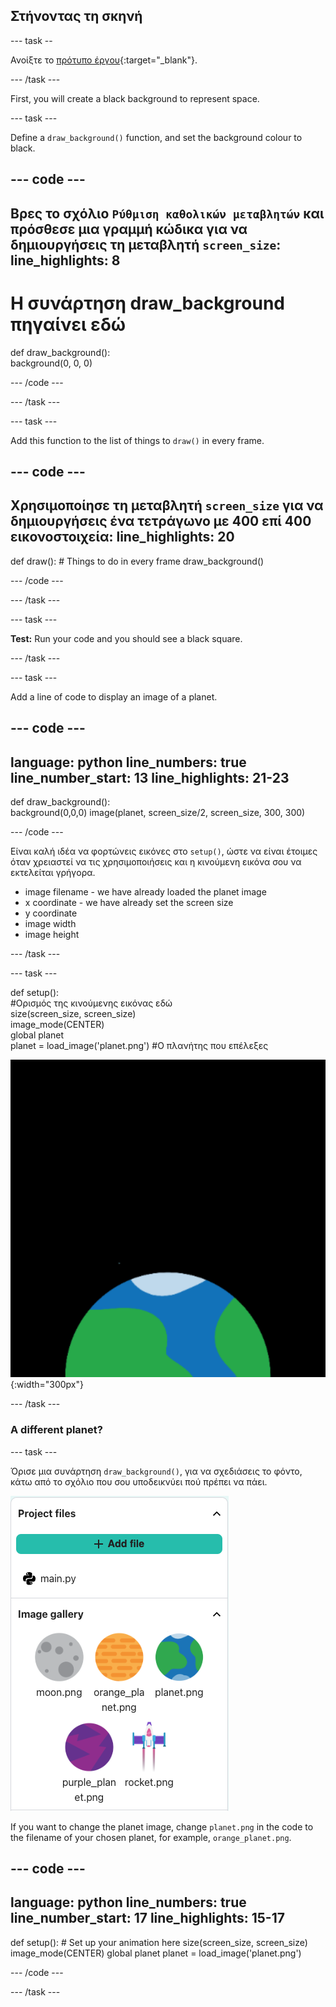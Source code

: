 ## Στήνοντας τη σκηνή

--- task --

Ανοίξτε το [πρότυπο έργου](https://trinket.io/python/c7454ed7a8){:target="_blank"}.

--- /task ---

First, you will create a black background to represent space.

--- task ---

Define a `draw_background()` function, and set the background colour to black.

--- code ---
---
Βρες το σχόλιο `Ρύθμιση καθολικών μεταβλητών` και πρόσθεσε μια γραμμή κώδικα για να δημιουργήσεις τη μεταβλητή `screen_size`:
line_highlights: 8
---

# Η συνάρτηση draw_background πηγαίνει εδώ
def draw_background():   
background(0, 0, 0)

--- /code ---

--- /task ---

--- task ---

Add this function to the list of things to `draw()` in every frame.

--- code ---
---
Χρησιμοποίησε τη μεταβλητή `screen_size` για να δημιουργήσεις ένα τετράγωνο με 400 επί 400 εικονοστοιχεία:
line_highlights: 20
---

def draw(): # Things to do in every frame draw_background()

--- /code ---

--- /task ---

--- task ---

**Test:** Run your code and you should see a black square.

--- /task ---



--- task ---

Add a line of code to display an image of a planet.

--- code ---
---
language: python line_numbers: true line_number_start: 13
line_highlights: 21-23
---
def draw_background():  
background(0,0,0) image(planet, screen_size/2, screen_size, 300, 300)

--- /code ---


Είναι καλή ιδέα να φορτώνεις εικόνες στο `setup()`, ώστε να είναι έτοιμες όταν χρειαστεί να τις χρησιμοποιήσεις και η κινούμενη εικόνα σου να εκτελείται γρήγορα.

- image filename - we have already loaded the planet image
- x coordinate - we have already set the screen size
- y coordinate
- image width
- image height

--- /task ---

--- task ---

def setup():   
#Ορισμός της κινούμενης εικόνας εδώ   
size(screen_size, screen_size)   
image_mode(CENTER)   
global planet   
planet = load_image('planet.png') #Ο πλανήτης που επέλεξες

![A planet against a black background.](images/step_2.png){:width="300px"}

--- /task ---

### A different planet?

--- task ---

Όρισε μια συνάρτηση `draw_background()`, για να σχεδιάσεις το φόντο, κάτω από το σχόλιο που σου υποδεικνύει πού πρέπει να πάει.

![Choose a different planet](images/image_gallery.png)

If you want to change the planet image, change `planet.png` in the code to the filename of your chosen planet, for example, `orange_planet.png`.

--- code ---
---
language: python line_numbers: true line_number_start: 17
line_highlights: 15-17
---
def setup(): # Set up your animation here size(screen_size, screen_size) image_mode(CENTER) global planet planet = load_image('planet.png')

--- /code ---

--- /task ---

